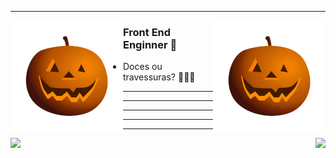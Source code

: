 

 ---
<p>
  <img width="180" align='left' src="https://github.com/spyrado/spyrado/blob/main/imagens/ezgif-3-a4635746fc7d.gif">
</p>
<p>
  <img width="180" align='right' src="https://github.com/spyrado/spyrado/blob/main/imagens/ezgif-3-a4635746fc7d.gif">
</p>

### Front End Enginner 🎃

* Doces ou travessuras? 🍬🍬🍬

---
---
---
---
---
<p>
  <img align='left' src="https://github-readme-stats.vercel.app/api?username=spyrado&show_icons=true&theme=radical&count_private=true&include_all_commits=true&title_color=8c15b9&text_color=13F077&icon_color=F0B243&bg_color=1a1e2d">
</p>
<p>
  <img align='right' src="https://github-readme-stats.vercel.app/api/top-langs/?username=spyrado&layout=compact">
</p>
